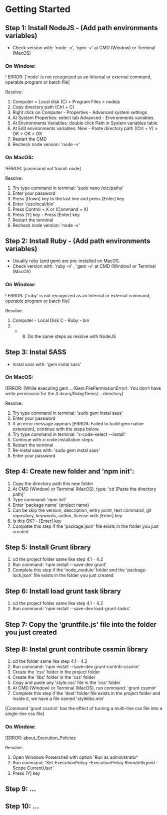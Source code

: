 # Getting Started



## Step 1: Install NodeJS - (Add path environments variables)

- Check version with: 'node -v', 'npm -v' at CMD (Window) or Terminal (MacOS)

### On Window:
! ERROR: ['node' is not recognized as an Internal or external command, operable program or batch file]

Resolve:
1. Computer > Local disk (C) > Program Files > nodejs
2. Copy directory path (Ctrl + C)
3. Right click on Computer - Properties - Advanced system settings
4. At System Properties: select tab Advanced - Environments variables
5. At Environments Variables: double click Path in System variables table
6. At Edit environments variables: New - Paste directory path (Ctrl + V) > OK > OK > OK
7. Restart the CMD
8. Recheck node version: 'node -v'

### On MacOS:
!ERROR: [command not found: node]

Resolve:
1. Try type command in terminal: 'sudo nano /etc/paths'
2. Enter your password
3. Press [Down] key to the last line and press [Enter] key
4. Enter '/usr/local/bin'
5. Press Control + X or (Command + X)
6. Press [Y] key - Press [Enter] key
7. Restart the terminal
8. Recheck node version: 'node -v'


## Step 2: Install Ruby - (Add path environments variables)

- Usually ruby (and gem) ​​are pre-installed on MacOS.
- Check version with: 'ruby -v' , 'gem -v' at CMD (Window) or Terminal (MacOS)
### On Window:
! ERROR: ['ruby' is not recognized as an Internal or external command, operable program or batch file]

Resolve:
1. Computer - Local Disk C - Ruby - bin
2. - 8. Do the same steps as resolve with NodeJS


## Step 3: Instal SASS

- Instal sass with: 'gem instal sass'

### On MacOS:
!ERROR: [While executing gem ...(Gem:FilePermissionError). You don't have write permission for the /Library/Ruby/Gems/... directory]

Resolve:
1. Try type command in terminal: 'sudo gem instal sass'
2. Enter your password
3. If an error message appears [ERROR: Failed to build gem native extension], continue with the steps below.
4. Try type command in terminal: 'x-code-select --install'
5. Continue with x-code installation steps
7. Restart the terminal
8. Re-instal sass with: 'sudo gem instal sass'
9. Enter your password


## Step 4: Create new folder and 'npm init':

1. Copy the directory path this new folder
2. At CMD (Window) or Terminal (MacOS), type: 'cd [Paste the directory path]'
3. Type command: 'npm init'
4. Enter 'package name' (project name)
5. Can be skip the version, description, entry point, text command, git repository, keywords, author, license with [Enter] key
6. Is this OK? - [Enter] key
7. Complete this step if the 'package.json' file exists in the folder you just created


## Step 5: Install Grunt library

1. cd the project folder same like step 4.1 - 4.2
2. Run command: 'npm install --save-dev grunt'
3. Complete this step if the 'node_module' folder and the 'package-lock.json' file exists in the folder you just created

## Step 6: Install load grunt task library

1. cd the project folder same like step 4.1 - 4.2
2. Run command: 'npm install --save-dev load-grunt-tasks'

## Step 7: Copy the 'gruntfile.js' file into the folder you just created

## Step 8: Instal grunt contribute cssmin library

1. cd the folder same like step 4.1 - 4.2
2. Run command: 'npm install --save-dev grunt-contrib-cssmin'
3. Create the 'css' folder in the project folder
4. Create the 'libs' folder in the 'css' folder
5. Copy and paste any 'style.css' file in the 'css' folder
6. At CMD (Window) or Terminal (MacOS), run command: 'grunt cssmin'
7. Complete this step if the 'dest' folder file exists in the project folder and inside it, we have a file named 'stylelibs.min'

[Command 'grunt cssmin' has the effect of turning a multi-line css file into a single-line css file]

### On Window:
!ERROR: about_Execution_Policies

Resolve:
1. Open Windows Powershell with option 'Run as administrator'
2. Run command: 'Set-ExecutionPolicy -ExecutionPolicy RemoteSigned -Scope CurrentUser'
3. Press [Y] key


## Step 9: ...

## Step 10: ...








